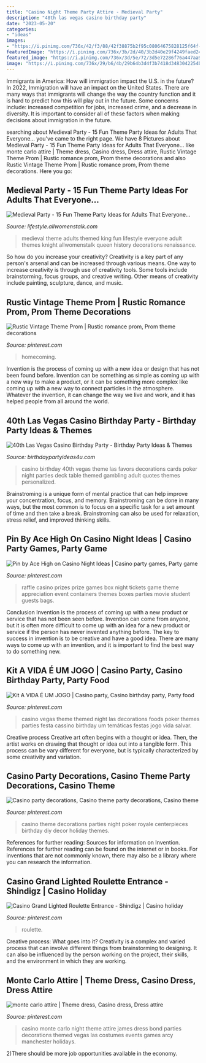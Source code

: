 ```yaml
---
title: "Casino Night Theme Party Attire - Medieval Party"
description: "40th las vegas casino birthday party"
date: "2023-05-20"
categories:
- "ideas"
images:
- "https://i.pinimg.com/736x/42/f3/88/42f38875b2f95c08064675828125f64f--casino-night-silent-auction.jpg"
featuredImage: "https://i.pinimg.com/736x/3b/2d/40/3b2d40e29f4249faed243afd54fb5c06.jpg"
featured_image: "https://i.pinimg.com/736x/3d/5e/72/3d5e72286f76a447aa947693c8ea2acf--casino-theme-casino-party.jpg"
image: "https://i.pinimg.com/736x/29/b6/4b/29b64b3d4f3b7418d3483042254b50c7--casino-themed-party-vegas-theme-party.jpg"
---
```



Immigrants in America: How will immigration impact the U.S. in the future?
In 2022, Immigration will have an impact on the United States. There are many ways that immigrants will change the way the country function and it is hard to predict how this will play out in the future. Some concerns include: increased competition for jobs, increased crime, and a decrease in diversity. It is important to consider all of these factors when making decisions about immigration in the future.

	

		
searching about Medieval Party - 15 Fun Theme Party Ideas for Adults That Everyone… you've came to the right page. We have 8 Pictures about Medieval Party - 15 Fun Theme Party Ideas for Adults That Everyone… like monte carlo attire | Theme dress, Casino dress, Dress attire, Rustic Vintage Theme Prom | Rustic romance prom, Prom theme decorations and also Rustic Vintage Theme Prom | Rustic romance prom, Prom theme decorations. Here you go:
		
    
## Medieval Party - 15 Fun Theme Party Ideas For Adults That Everyone…

<img loading=lazy src="https://img.allw.mn/content/lifestyle/2013/08/7_medieval-party.jpg" onerror="this.onerror=null;this.src='https://tse2.mm.bing.net/th?id=OIP.HbUWFPrAjqMNC2Tl2mTJhAHaJ6&amp;pid=15.1';" alt="Medieval Party - 15 Fun Theme Party Ideas for Adults That Everyone…">

_Source: lifestyle.allwomenstalk.com_

>medieval theme adults themed king fun lifestyle everyone adult themes knight allwomenstalk queen history decorations renaissance. 

	

So how do you increase your creativity?
Creativity is a key part of any person's arsenal and can be increased through various means. One way to increase creativity is through use of creativity tools. Some tools include brainstorming, focus groups, and creative writing. Other means of creativity include painting, sculpture, dance, and music.

    
## Rustic Vintage Theme Prom | Rustic Romance Prom, Prom Theme Decorations

<img loading=lazy src="https://i.pinimg.com/736x/2a/df/dc/2adfdc4da7722992f64f4a083f1677e0.jpg" onerror="this.onerror=null;this.src='https://tse1.mm.bing.net/th?id=OIP.JWapOjw2jhhhB7fGJEBAfwHaJ3&amp;pid=15.1';" alt="Rustic Vintage Theme Prom | Rustic romance prom, Prom theme decorations">

_Source: pinterest.com_

>homecoming. 

	

Invention is the process of coming up with a new idea or design that has not been found before. Invention can be something as simple as coming up with a new way to make a product, or it can be something more complex like coming up with a new way to connect particles in the atmosphere. Whatever the invention, it can change the way we live and work, and it has helped people from all around the world.

    
## 40th Las Vegas Casino Birthday Party - Birthday Party Ideas &amp; Themes

<img loading=lazy src="http://www.birthdaypartyideas4u.com/wp-content/uploads/2015/02/adult-40th-las-vegas-casino-birthday-party-ideas-decorations-poker-take-home-gift-party-favors-table-550x412.jpg" onerror="this.onerror=null;this.src='https://tse3.mm.bing.net/th?id=OIP.jtQJ-0AP3EddEPZ3lVliiwHaFj&amp;pid=15.1';" alt="40th Las Vegas Casino Birthday Party - Birthday Party Ideas &amp; Themes">

_Source: birthdaypartyideas4u.com_

>casino birthday 40th vegas theme las favors decorations cards poker night parties deck table themed gambling adult quotes themes personalized. 

	

Brainstroming is a unique form of mental practice that can help improve your concentration, focus, and memory. Brainstroming can be done in many ways, but the most common is to focus on a specific task for a set amount of time and then take a break. Brainstroming can also be used for relaxation, stress relief, and improved thinking skills.

    
## Pin By Ace High On Casino Night Ideas | Casino Party Games, Party Game

<img loading=lazy src="https://i.pinimg.com/736x/3d/5e/72/3d5e72286f76a447aa947693c8ea2acf--casino-theme-casino-party.jpg" onerror="this.onerror=null;this.src='https://tse4.mm.bing.net/th?id=OIP.ht4QDML_-MmH9Q_FP0SQUgHaE7&amp;pid=15.1';" alt="Pin by Ace High on Casino Night Ideas | Casino party games, Party game">

_Source: pinterest.com_

>raffle casino prizes prize games box night tickets game theme appreciation event containers themes boxes parties movie student guests bags. 

	

Conclusion
Invention is the process of coming up with a new product or service that has not been seen before. Invention can come from anyone, but it is often more difficult to come up with an idea for a new product or service if the person has never invented anything before. The key to success in invention is to be creative and have a good idea. There are many ways to come up with an invention, and it is important to find the best way to do something new.

    
## Kit A VIDA É UM JOGO | Casino Party, Casino Birthday Party, Party Food

<img loading=lazy src="https://i.pinimg.com/736x/29/b6/4b/29b64b3d4f3b7418d3483042254b50c7--casino-themed-party-vegas-theme-party.jpg" onerror="this.onerror=null;this.src='https://tse1.mm.bing.net/th?id=OIP.fLOrNpwF09uXRtzPJ5nAmwHaKT&amp;pid=15.1';" alt="Kit A VIDA É UM JOGO | Casino party, Casino birthday party, Party food">

_Source: pinterest.com_

>casino vegas theme themed night las decorations foods poker themes parties festa cassino birthday um temáticas festas jogo vida salvar. 

	

Creative process
Creative art often begins with a thought or idea. Then, the artist works on drawing that thought or idea out into a tangible form. This process can be vary different for everyone, but is typically characterized by some creativity and variation.

    
## Casino Party Decorations, Casino Theme Party Decorations, Casino Theme

<img loading=lazy src="https://i.pinimg.com/originals/45/46/24/454624c61923291992f53bb1dce15768.jpg" onerror="this.onerror=null;this.src='https://tse3.mm.bing.net/th?id=OIP.h5KunftMrkPLPaQS6ptzQwHaJ6&amp;pid=15.1';" alt="Casino party decorations, Casino theme party decorations, Casino theme">

_Source: pinterest.com_

>casino theme decorations parties night poker royale centerpieces birthday diy decor holiday themes. 

	

References for further reading: Sources for information on Invention.
References for further reading can be found on the internet or in books. For inventions that are not commonly known, there may also be a library where you can research the information.

    
## Casino Grand Lighted Roulette Entrance - Shindigz | Casino Holiday

<img loading=lazy src="https://i.pinimg.com/736x/3b/2d/40/3b2d40e29f4249faed243afd54fb5c06.jpg" onerror="this.onerror=null;this.src='https://tse1.mm.bing.net/th?id=OIP.TobF4H4iSWO7fnJy1TKyDQHaHa&amp;pid=15.1';" alt="Casino Grand Lighted Roulette Entrance - Shindigz | Casino holiday">

_Source: pinterest.com_

>roulette. 

	

Creative process: What goes into it?
Creativity is a complex and varied process that can involve different things from brainstorming to designing. It can also be influenced by the person working on the project, their skills, and the environment in which they are working.

    
## Monte Carlo Attire | Theme Dress, Casino Dress, Dress Attire

<img loading=lazy src="https://i.pinimg.com/736x/42/f3/88/42f38875b2f95c08064675828125f64f--casino-night-silent-auction.jpg" onerror="this.onerror=null;this.src='https://tse4.mm.bing.net/th?id=OIP.PV7cZ32n5plUrXXt8xRR2gHaE7&amp;pid=15.1';" alt="monte carlo attire | Theme dress, Casino dress, Dress attire">

_Source: pinterest.com_

>casino monte carlo night theme attire james dress bond parties decorations themed vegas las costumes events games arcy manchester holidays. 

	

2)There should be more job opportunities available in the economy. 


